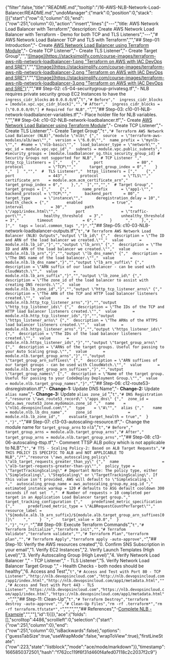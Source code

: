 {"filter":false,"title":"README.md","tooltip":"/16-AWS-NLB-Network-Load-Balancer/README.md","undoManager":{"mark":0,"position":0,"stack":[[{"start":{"row":0,"column":0},"end":{"row":251,"column":0},"action":"insert","lines":["---","title: AWS Network Load Balancer with Terraform","description: Create AWS Network Load Balancer with Terraform - Demo for both TCP and TLS Listeners","---","# AWS Network Load Balancer TCP and TLS with Terraform","","## Step-01: Introduction","- Create [AWS Network Load Balancer using Terraform Module](https://registry.terraform.io/modules/terraform-aws-modules/alb/aws/latest)","- Create TCP Listener","- Create TLS Listener","- Create Target Group","","[![Image](https://stacksimplify.com/course-images/terraform-aws-nlb-network-loadbalancer-1.png \"Terraform on AWS with IAC DevOps and SRE\")](https://stacksimplify.com/course-images/terraform-aws-nlb-network-loadbalancer-1.png)","","[![Image](https://stacksimplify.com/course-images/terraform-aws-nlb-network-loadbalancer-2.png \"Terraform on AWS with IAC DevOps and SRE\")](https://stacksimplify.com/course-images/terraform-aws-nlb-network-loadbalancer-2.png)","","[![Image](https://stacksimplify.com/course-images/terraform-aws-nlb-network-loadbalancer-3.png \"Terraform on AWS with IAC DevOps and SRE\")](https://stacksimplify.com/course-images/terraform-aws-nlb-network-loadbalancer-3.png)","","## Step-02: c5-04-securitygroup-privatesg.tf","- NLB requires private security group EC2 Instances to have the `ingress_cidr_blocks` as `0.0.0.0/0`","```t","# Before","  ingress_cidr_blocks = [module.vpc.vpc_cidr_block]","","# After","  ingress_cidr_blocks = [\"0.0.0.0/0\"] # Required for NLB","```","","## Step-03: c10-01-NLB-network-loadbalancer-variables.tf","- Place holder file for NLB variables. ","","## Step-04: c10-02-NLB-network-loadbalancer.tf","- Create [AWS Network Load Balancer using Terraform Module](https://registry.terraform.io/modules/terraform-aws-modules/alb/aws/latest)","- Create TCP Listener","- Create TLS Listener","- Create Target Group","```t","# Terraform AWS Network Load Balancer (NLB)","module \"nlb\" {","  source  = \"terraform-aws-modules/alb/aws\"","  version = \"6.0.0\"","  name_prefix = \"mynlb-\"","  #name = \"nlb-basic\"","  load_balancer_type = \"network\"","  vpc_id = module.vpc.vpc_id","  subnets = module.vpc.public_subnets","  #security_groups = [module.loadbalancer_sg.this_security_group_id] # Security Groups not supported for NLB","  # TCP Listener ","    http_tcp_listeners = [","    {","      port               = 80","      protocol           = \"TCP\"","      target_group_index = 0","    }  ","  ]  ","","  #  TLS Listener","  https_listeners = [","    {","      port               = 443","      protocol           = \"TLS\"","      certificate_arn    = module.acm.acm_certificate_arn","      target_group_index = 0","    },","  ]","","","  # Target Group","  target_groups = [","    {","      name_prefix      = \"app1-\"","      backend_protocol = \"TCP\"","      backend_port     = 80","      target_type      = \"instance\"","      deregistration_delay = 10","      health_check = {","        enabled             = true","        interval            = 30","        path                = \"/app1/index.html\"","        port                = \"traffic-port\"","        healthy_threshold   = 3","        unhealthy_threshold = 3","        timeout             = 6","      }      ","    },","  ]","  tags = local.common_tags ","}","```","## Step-05: c10-03-NLB-network-loadbalancer-outputs.tf","```t","# Terraform AWS Network Load Balancer (NLB) Outputs","output \"lb_id\" {","  description = \"The ID and ARN of the load balancer we created.\"","  value       = module.nlb.lb_id","}","","output \"lb_arn\" {","  description = \"The ID and ARN of the load balancer we created.\"","  value       = module.nlb.lb_arn","}","","output \"lb_dns_name\" {","  description = \"The DNS name of the load balancer.\"","  value       = module.nlb.lb_dns_name","}","","output \"lb_arn_suffix\" {","  description = \"ARN suffix of our load balancer - can be used with CloudWatch.\"","  value       = module.nlb.lb_arn_suffix","}","","output \"lb_zone_id\" {","  description = \"The zone_id of the load balancer to assist with creating DNS records.\"","  value       = module.nlb.lb_zone_id","}","","output \"http_tcp_listener_arns\" {","  description = \"The ARN of the TCP and HTTP load balancer listeners created.\"","  value       = module.nlb.http_tcp_listener_arns","}","","output \"http_tcp_listener_ids\" {","  description = \"The IDs of the TCP and HTTP load balancer listeners created.\"","  value       = module.nlb.http_tcp_listener_ids","}","","output \"https_listener_arns\" {","  description = \"The ARNs of the HTTPS load balancer listeners created.\"","  value       = module.nlb.https_listener_arns","}","","output \"https_listener_ids\" {","  description = \"The IDs of the load balancer listeners created.\"","  value       = module.nlb.https_listener_ids","}","","output \"target_group_arns\" {","  description = \"ARNs of the target groups. Useful for passing to your Auto Scaling group.\"","  value       = module.nlb.target_group_arns","}","","output \"target_group_arn_suffixes\" {","  description = \"ARN suffixes of our target groups - can be used with CloudWatch.\"","  value       = module.nlb.target_group_arn_suffixes","}","","output \"target_group_names\" {","  description = \"Name of the target group. Useful for passing to your CodeDeploy Deployment Group.\"","  value       = module.nlb.target_group_names","}","```","## Step-06: c12-route53-dnsregistration.tf","- **Change-1:** Update DNS Name","- **Change-2:** Update `alias name`","- **Change-3:** Update `alias zone_id` ","```t","# DNS Registration ","resource \"aws_route53_record\" \"apps_dns\" {","  zone_id = data.aws_route53_zone.mydomain.zone_id ","  name    = \"nlb1.devopsincloud.com\"","  type    = \"A\"","  alias {","    name                   = module.nlb.lb_dns_name","    zone_id                = module.nlb.lb_zone_id","    evaluate_target_health = true","  }  ","}","```","## Step-07: c13-03-autoscaling-resource.tf","- Change the module name for `target_group_arns` to `nlb`","```t","# Before","  target_group_arns = module.alb.target_group_arns","# After","  target_group_arns = module.nlb.target_group_arns","```","## Step-08: c13-06-autoscaling-ttsp.tf","- Comment TTSP ALB policy which is not applicable to NLB","```t","# TTS - Scaling Policy-2: Based on ALB Target Requests","# THIS POLICY IS SPECIFIC TO ALB and NOT APPLICABLE TO NLB","/*","resource \"aws_autoscaling_policy\" \"alb_target_requests_greater_than_yy\" {","  name                   = \"alb-target-requests-greater-than-yy\"","  policy_type = \"TargetTrackingScaling\" # Important Note: The policy type, either \"SimpleScaling\", \"StepScaling\" or \"TargetTrackingScaling\". If this value isn't provided, AWS will default to \"SimpleScaling.\"    ","  autoscaling_group_name = aws_autoscaling_group.my_asg.id ","  estimated_instance_warmup = 120 # defaults to ASG default cooldown 300 seconds if not set  ","  # Number of requests > 10 completed per target in an Application Load Balancer target group.","  target_tracking_configuration {","    predefined_metric_specification {","      predefined_metric_type = \"ALBRequestCountPerTarget\"","      resource_label =  \"${module.alb.lb_arn_suffix}/${module.alb.target_group_arn_suffixes[0]}\"    ","    }  ","    target_value = 10.0","  }    ","}","*/","```","## Step-09: Execute Terraform Commands","```t","# Terraform Initialize","terraform init","","# Terrafom Validate","terraform validate","","# Terraform Plan","terraform plan","","# Terraform Apply","terraform apply -auto-approve","```","## Step-10: Verify the AWS resources created","0. Confirm SNS Subscription in your email","1. Verify EC2 Instances","2. Verify Launch Templates (High Level)","3. Verify Autoscaling Group (High Level)","4. Verify Network Load Balancer ","  - TCP Listener","  - TLS Listener","5. Verify Network Load Balancer Target Group ","  - Health Checks - both nodes should be healthy","6. Access and Test","```t","# Access and Test with Port 80 - TCP Listener","http://nlb.devopsincloud.com","http://nlb.devopsincloud.com/app1/index.html","http://nlb.devopsincloud.com/app1/metadata.html","","# Access and Test with Port 443 - TLS Listener","https://nlb.devopsincloud.com","https://nlb.devopsincloud.com/app1/index.html","https://nlb.devopsincloud.com/app1/metadata.html","```","","## Step-11: Clean-Up","```t","# Terraform Destroy","terraform destroy -auto-approve","","# Clean-Up Files","rm -rf .terraform*","rm -rf terraform.tfstate*","```","","","","## References","-[Complete NLB - Example](https://registry.terraform.io/modules/terraform-aws-modules/alb/aws/latest/examples/complete-nlb)","",""],"id":1}]]},"ace":{"folds":[],"scrolltop":4486,"scrollleft":0,"selection":{"start":{"row":251,"column":0},"end":{"row":251,"column":0},"isBackwards":false},"options":{"guessTabSize":true,"useWrapMode":false,"wrapToView":true},"firstLineState":{"row":223,"state":"listblock","mode":"ace/mode/markdown"}},"timestamp":1665850372501,"hash":"f762cc119f6f31d460f4afed07118c2c2037f2c9"}